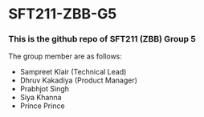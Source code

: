 # SFT211-ZBB-G5
### This is the github repo of SFT211 (ZBB) Group 5
The group member are as follows:
* Sampreet Klair (Technical Lead)
* Dhruv Kakadiya (Product Manager)
* Prabhjot Singh
* Siya Khanna
* Prince Prince
